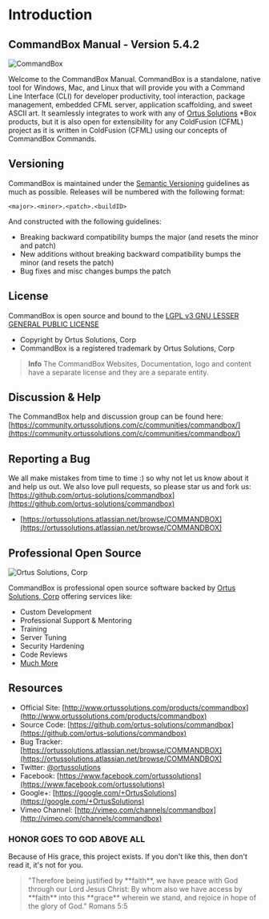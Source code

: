 # Introduction

## CommandBox Manual - Version 5.4.2

![CommandBox](images/CommandBoxLogo.png)

Welcome to the CommandBox Manual. CommandBox is a standalone, native tool for Windows, Mac, and Linux that will provide you with a Command Line Interface (CLI) for developer productivity, tool interaction, package management, embedded CFML server, application scaffolding, and sweet ASCII art. It seamlessly integrates to work with any of [Ortus Solutions](http://www.ortussolutions.com/products) \*Box products, but it is also open for extensibility for any ColdFusion (CFML) project as it is written in ColdFusion (CFML) using our concepts of CommandBox Commands.

## Versioning

CommandBox is maintained under the [Semantic Versioning](http://semver.org) guidelines as much as possible. Releases will be numbered with the following format:

```
<major>.<minor>.<patch>.<buildID>
```

And constructed with the following guidelines:

* Breaking backward compatibility bumps the major (and resets the minor and patch)
* New additions without breaking backward compatibility bumps the minor (and resets the patch)
* Bug fixes and misc changes bumps the patch

## License

CommandBox is open source and bound to the [LGPL v3 GNU LESSER GENERAL PUBLIC LICENSE](https://www.gnu.org/licenses/lgpl.html)

* Copyright by Ortus Solutions, Corp
* CommandBox is a registered trademark by Ortus Solutions, Corp

> **Info** The CommandBox Websites, Documentation, logo and content have a separate license and they are a separate entity.

## Discussion & Help

The CommandBox help and discussion group can be found here: [https://community.ortussolutions.com/c/communities/commandbox/](https://community.ortussolutions.com/c/communities/commandbox/)

## Reporting a Bug

We all make mistakes from time to time :) so why not let us know about it and help us out. We also love pull requests, so please star us and fork us: [https://github.com/ortus-solutions/commandbox](https://github.com/ortus-solutions/commandbox)

* [https://ortussolutions.atlassian.net/browse/COMMANDBOX](https://ortussolutions.atlassian.net/browse/COMMANDBOX)

## Professional Open Source

![Ortus Solutions, Corp](.gitbook/assets/ortussolutions\_button.png)

CommandBox is professional open source software backed by [Ortus Solutions, Corp](http://www.ortussolutions.com/services) offering services like:

* Custom Development
* Professional Support & Mentoring
* Training
* Server Tuning
* Security Hardening
* Code Reviews
* [Much More](http://www.ortussolutions.com/services)

## Resources

* Official Site: [http://www.ortussolutions.com/products/commandbox](http://www.ortussolutions.com/products/commandbox)
* Source Code: [https://github.com/ortus-solutions/commandbox](https://github.com/ortus-solutions/commandbox)
* Bug Tracker: [https://ortussolutions.atlassian.net/browse/COMMANDBOX](https://ortussolutions.atlassian.net/browse/COMMANDBOX)
* Twitter: [@ortussolutions](http://www.twitter.com/ortussolutions)
* Facebook: [https://www.facebook.com/ortussolutions](https://www.facebook.com/ortussolutions)
* Google+: [https://google.com/+OrtusSolutions](https://google.com/+OrtusSolutions)
* Vimeo Channel: [http://vimeo.com/channels/commandbox](http://vimeo.com/channels/commandbox)

### HONOR GOES TO GOD ABOVE ALL

Because of His grace, this project exists. If you don't like this, then don't read it, it's not for you.

> "Therefore being justified by \*\*faith\*\*, we have peace with God through our Lord Jesus Christ: By whom also we have access by \*\*faith\*\* into this \*\*grace\*\* wherein we stand, and rejoice in hope of the glory of God." Romans 5:5
